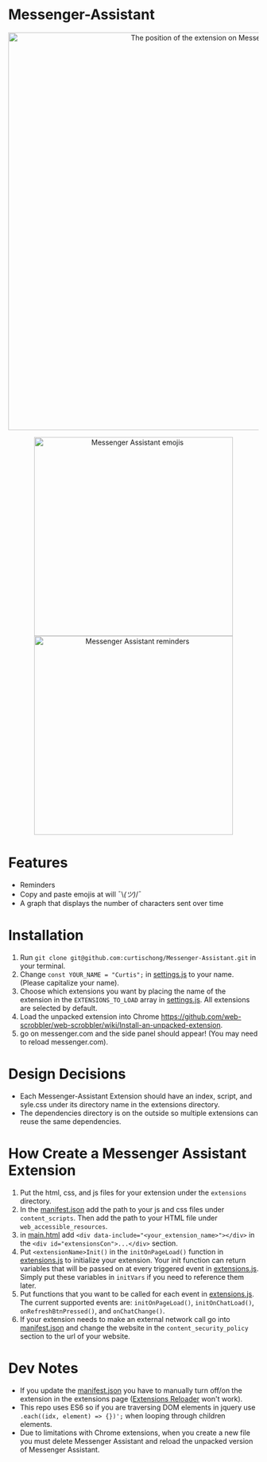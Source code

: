 # Messenger-Assistant

<p align="center">
  <img style="width: 800px;" src="https://chongcurtis.com/file_hosting/messenger_assistant_position.png" alt="The position of the extension on Messenger.com" width="800"/>
</p>
<p align="center">
  <img style="width: 400px;" src="https://chongcurtis.com/file_hosting/messenger_assistant_emojis2.png" alt="Messenger Assistant emojis" width="400"/>
  <img style="width: 400px;" src="https://chongcurtis.com/file_hosting/messenger_assistant_reminders2.png" alt="Messenger Assistant reminders" width="400"/>
</p>

# Features

- Reminders
- Copy and paste emojis at will ¯\\_(ツ)_/¯
- A graph that displays the number of characters sent over time

# Installation

1. Run `git clone git@github.com:curtischong/Messenger-Assistant.git` in your terminal.
2. Change `const YOUR_NAME = "Curtis";` in [settings.js](settings.js) to your name. (Please capitalize your name).
3. Choose which extensions you want by placing the name of the extension in the `EXTENSIONS_TO_LOAD` array in [settings.js](settings.js). All extensions are selected by default.
4. Load the unpacked extension into Chrome https://github.com/web-scrobbler/web-scrobbler/wiki/Install-an-unpacked-extension.
5. go on messenger.com and the side panel should appear! (You may need to reload messenger.com).

# Design Decisions

- Each Messenger-Assistant Extension should have an index, script, and syle.css under its directory name in the extensions directory.
- The dependencies directory is on the outside so multiple extensions can reuse the same dependencies.

# How Create a Messenger Assistant Extension

1. Put the html, css, and js files for your extension under the `extensions` directory.
1. In the [manifest.json](manifest.json) add the path to your js and css files under `content_scripts`. Then add the path to your HTML file under `web_accessible_resources`.
1. in [main.html](main.html) add `<div data-include="<your_extension_name>"></div>` in the `<div id="extensionsCon">...</div>` section.
1. Put `<extensionName>Init()` in the `initOnPageLoad()` function in [extensions.js](extensions.js) to initialize your extension. Your init function can return variables that will be passed on at every triggered event in [extensions.js](extensions.js). Simply put these variables in `initVars` if you need to reference them later.
1. Put functions that you want to be called for each event in [extensions.js](extensions.js). The current supported events are: `initOnPageLoad()`, `initOnChatLoad()`, `onRefreshBtnPressed()`, and `onChatChange()`.
1. If your extension needs to make an external network call go into [manifest.json](manifest.json) and change the website in the `content_security_policy` section to the url of your website.

# Dev Notes

- If you update the [manifest.json](manifest.json) you have to manually turn off/on the extension in the extensions page ([Extensions Reloader](https://chrome.google.com/webstore/detail/extensions-reloader/fimgfedafeadlieiabdeeaodndnlbhid?hl=en) won't work).
- This repo uses ES6 so if you are traversing DOM elements in jquery use `.each((idx, element) => {})';` when looping through children elements.
- Due to limitations with Chrome extensions, when you create a new file you must delete Messenger Assistant and reload the unpacked version of Messenger Assistant.
